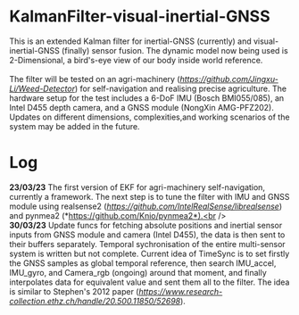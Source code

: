 # KalmanFilter-visual-inertial-GNSS
This is an extended Kalman filter for inertial-GNSS (currently) and visual-inertial-GNSS (finally) sensor fusion. The dynamic model now being used is 2-Dimensional, a bird's-eye view of our body inside world reference.<br /><br />
The filter will be tested on an agri-machinery (*https://github.com/Jingxu-Li/Weed-Detector*) for self-navigation and realising precise agriculture. The hardware setup for the test includes a 6-DoF IMU (Bosch BMI055/085), an Intel D455 depth camera, and a GNSS module (NongXin AMG-PFZ202). Updates on different dimensions, complexities,and working scenarios of the system may be added in the future.


# Log
**23/03/23** The first version of EKF for agri-machinery self-navigation, currently a framework. The next step is to tune the filter with IMU and GNSS module using realsense2 (*https://github.com/IntelRealSense/librealsense*) and pynmea2 (*https://github.com/Knio/pynmea2*).<br /><br />
**30/03/23** Update funcs for fetching absolute positions and inertial sensor inputs from GNSS module and camera (Intel D455), the data is then sent to their buffers separately. Temporal sychronisation of the entire multi-sensor system is written but not complete. Current idea of TimeSync is to set firstly the GNSS samples as global temporal reference, then search IMU_accel, IMU_gyro, and Camera_rgb (ongoing) around that moment, and finally interpolates data for equivalent value and sent them all to the filter. The idea is similar to Stephen's 2012 paper (*https://www.research-collection.ethz.ch/handle/20.500.11850/52698*).
